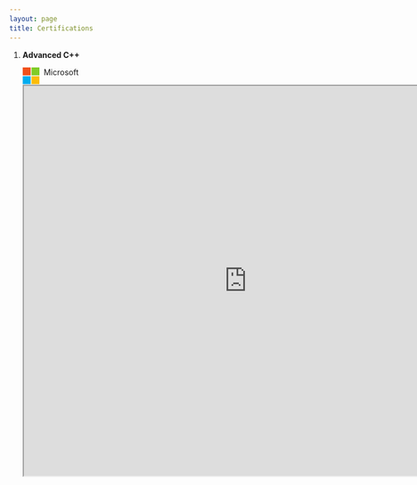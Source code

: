 ```yaml
---
layout: page
title: Certifications
---
```




1.	**Advanced C++**<br/>

	<img align="left" width="30" height="30" src="/assets/icons/microsoft.png"> &nbsp; Microsoft
	
	<!---<embed align="centre" src="/assets/documents/microsoft-cpp.pdf" width="800" height="700" />--->
	<iframe src="https://docs.google.com/document/d/e/2PACX-1vRRlyGfW0jEVoNyxhuG6ikggU6ZTKJfhEUCFi2igT6xKdDRVFaP9QcsYio8xC9wjMFIV9pV_7qjgzlx/pub?embedded=true" width="800" height="700"></iframe>